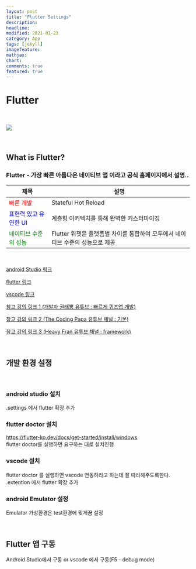 ```yaml
---
layout: post
title: "Flutter Settings"
description: 
headline: 
modified: 2021-01-23
category: App
tags: [jekyll]
imagefeature: 
mathjax: 
chart: 
comments: true
featured: true
---
```



# Flutter

<p>&nbsp;</p>

<img src="https://storage.googleapis.com/bskim_bucket/gitBlog/flutterApp/20210123/20210123_102817.png">

<p>&nbsp;</p>

## What is Flutter?
### Flutter - 가장 빠른 아름다운 네이티브 앱 이라고 공식 홈페이지에서 설명..
|제목|설명|
|---|---|
|<span style="color:red; font-size:1em;">빠른 개발</span>|Stateful Hot Reload|
|<span style="color:blue; font-size:1em;">표현력 있고 유연한 UI</span>|계층형 아키텍처를 통해 완벽한 커스터마이징|
|<span style="color:green; font-size:1em;">네이티브 수준의 성능</span>|Flutter 위젯은 플랫폼별 차이를 통합하여 모두에서 네이티브 수준의 성능으로 제공|

<p>&nbsp;</p>

[android Studio 링크](https://developer.android.com/studio)

[flutter 링크](https://flutter.dev/?gclid=CjwKCAiAr6-ABhAfEiwADO4sfWgVvTM2VWmK_mW7OgqAwquNBomJwMAEUFLRf7AJB7yYtMZe6F4nKBoCW6EQAvD_BwE&gclsrc=aw.ds)

[vscode 링크](https://code.visualstudio.com/)

[참고 강의 링크 1 (개발자 권태뽕 유튜브 : 빠르게 퀴즈앱 개발)](https://www.youtube.com/channel/UCKmMoTLPAesXAav0tAUOjUg)

[참고 강의 링크 2 (The Coding Papa 유튜브 채널 : 기본)](https://www.youtube.com/channel/UCUH2DSbsNUz2sW3kBNn4ibw)

[참고 강의 링크 3 (Heavy Fran 유튜브 채널 : framework)](https://www.youtube.com/channel/UCqxo_5t5-_Uhq9TfhTAat0A)

<p>&nbsp;</p>

## 개발 환경 설정

<p>&nbsp;</p>

###  android studio 설치
.settings 에서 flutter 확장 추가
### flutter doctor 설치
https://flutter-ko.dev/docs/get-started/install/windows
<br>
flutter doctor를 실행하면 요구하는 대로 설치진행

### vscode 설치
flutter doctor 를 실행하면 vscode 연동하라고 하는데 잘 따라해주도록한다.<br>
.extention 에서 flutter 확장 추가

### android Emulator 설정
Emulator 가상환경은 test환경에 맞게끔 설정

<p>&nbsp;</p>

## Flutter 앱 구동
Android Studio에서 구동 or vscode 에서 구동(F5 - debug mode) 
<p>&nbsp;</p>
